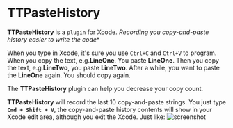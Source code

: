 # TTPasteHistory
**TTPasteHistory** is a `plugin` for Xcode. *Recording you copy-and-paste history easier to write the code**

When you type in Xcode, it's sure you use `Ctrl+C` and `Ctrl+V` to program. When you copy the text, e.g.**LineOne**. You paste **LineOne**. Then you copy the text, e.g.**LineTwo**, you paste **LineTwo**. After a while, you want to paste the **LineOne** again. You should copy again.

The **TTPasteHistory** plugin can help you decrease your copy count.

**TTPasteHistory** will record the last 10 copy-and-paste strings. You just type **`Cmd + Shift + V`**, the copy-and-paste history contents will show in your Xcode edit area, although you exit the Xcode.
Just like:
![screenshot](https://raw.githubusercontent.com/tutumagi/TTPasteHistory/master/Screenshot/screenshot.png)


